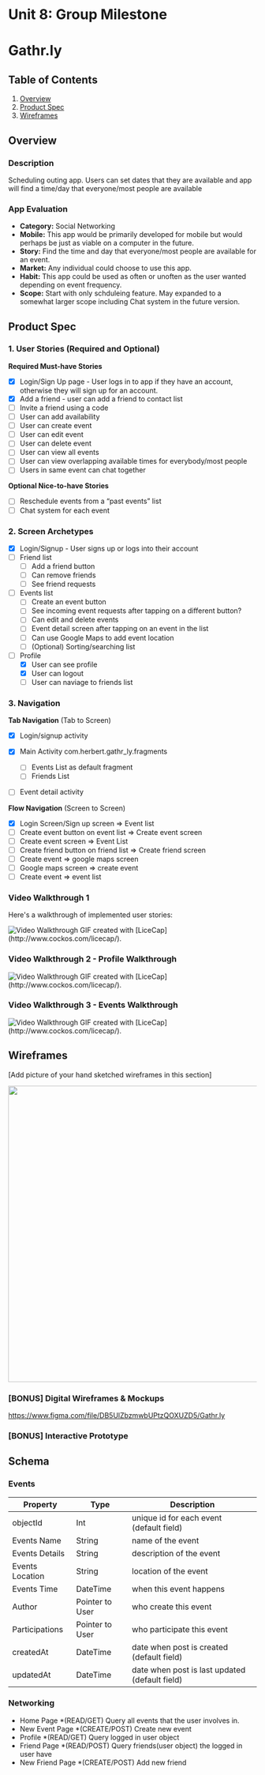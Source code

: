 Unit 8: Group Milestone
===
# Gathr.ly

## Table of Contents
1. [Overview](#Overview)
1. [Product Spec](#Product-Spec)
1. [Wireframes](#Wireframes)

## Overview
### Description
Scheduling outing app. Users can set dates that they are available and app will find a time/day that everyone/most people are available

### App Evaluation
- **Category:** Social Networking
- **Mobile:** This app would be primarily developed for mobile but would perhaps be just as viable on a computer in the future.
- **Story:** Find the time and day that everyone/most people are available for an event.
- **Market:** Any individual could choose to use this app.
- **Habit:** This app could be used as often or unoften as the user wanted depending on event frequency.
- **Scope:** Start with only schduleing feature. May expanded to a somewhat larger scope including Chat system in the future version.

## Product Spec
### 1. User Stories (Required and Optional)

**Required Must-have Stories**

* [x] Login/Sign Up page - User logs in to app if they have an account, otherwise they will sign up for an account.
* [x] Add a friend - user can add a friend to contact list
* [ ] Invite a friend using a code 
* [ ] User can add availability
* [ ] User can create event
* [ ] User can edit event
* [ ] User can delete event
* [ ] User can view all events
* [ ] User can view overlapping available times for everybody/most people
* [ ] Users in same event can chat together

**Optional Nice-to-have Stories**

* [ ] Reschedule events from a “past events” list
* [ ] Chat system for each event

### 2. Screen Archetypes

* [x] Login/Signup - User signs up or logs into their account
* [ ] Friend list
    * [ ] Add a friend button
    * [ ] Can remove friends
    * [ ] See friend requests
* [ ] Events list
   * [ ] Create an event button
   * [ ] See incoming event requests after tapping on a different button?
   * [ ] Can edit and delete events
   * [ ] Event detail screen after tapping on an event in the list
   * [ ] Can use Google Maps to add event location
   * [ ] (Optional) Sorting/searching list
* [ ] Profile 
   * [X] User can see profile
   * [X] User can logout    
   * [ ] User can naviage to friends list

### 3. Navigation

**Tab Navigation** (Tab to Screen)

* [x] Login/signup activity
* [x] Main Activity com.herbert.gathr_ly.fragments
    * [ ] Events List as default fragment
    * [ ] Friends List
* [ ] Event detail activity


**Flow Navigation** (Screen to Screen)

* [x] Login Screen/Sign up screen => Event list
* [ ] Create event button on event list => Create event screen 
* [ ] Create event screen => Event List
* [ ] Create friend button on friend list => Create friend screen
* [ ] Create event => google maps screen
* [ ] Google maps screen => create event
* [ ] Create event => event list

### Video Walkthrough 1

Here's a walkthrough of implemented user stories:

<img src='walkthrough1.gif' title='Video Walkthrough Part 1' width='' alt='Video Walkthrough' />
GIF created with [LiceCap](http://www.cockos.com/licecap/).

### Video Walkthrough 2 - Profile Walkthrough 
<img src='https://i.imgur.com/w1ZP89y.gif' title='Video Walkthrough 2 - Profile Walkthrough' width='' alt='Video Walkthrough' />
GIF created with [LiceCap](http://www.cockos.com/licecap/).

### Video Walkthrough 3 - Events Walkthrough 
<img src='walkthrough2.gif' title='Video Walkthrough 3 - Events Walkthrough' width='' alt='Video Walkthrough' />
GIF created with [LiceCap](http://www.cockos.com/licecap/).


## Wireframes
[Add picture of your hand sketched wireframes in this section]

<img src="https://github.com/Gathr-ly/Gathr-ly/blob/main/wireframe.PNG" width=600>

### [BONUS] Digital Wireframes & Mockups
https://www.figma.com/file/DB5UlZbzmwbUPtzQOXUZD5/Gathr.ly

### [BONUS] Interactive Prototype

## Schema
### Events
| Property         | Type          |Description                                     |
| ---------------- | ------------- | ---------------------------------------------- |
| objectId         | Int           |unique id for each event (default field)        |
| Events Name      | String        |name of the event                               |
| Events Details   | String        |description of the event                        |
| Events Location  | String        |location of the event                           |
| Events Time      | DateTime      |when this event happens                         |
|Author            |Pointer to User|who create this event                           |
|Participations    |Pointer to User|who participate this event                      |
|createdAt	       |DateTime	     |date when post is created (default field)       |
|updatedAt	       |DateTime    	  |date when post is last updated (default field)  |
### Networking
* Home Page
   *(READ/GET) Query all events that the user involves in.
* New Event Page
   *(CREATE/POST) Create new event
* Profile
   *(READ/GET) Query logged in user object
* Friend Page
   *(READ/POST) Query friends(user object) the logged in user have
* New Friend Page
   *(CREATE/POST) Add new friend
